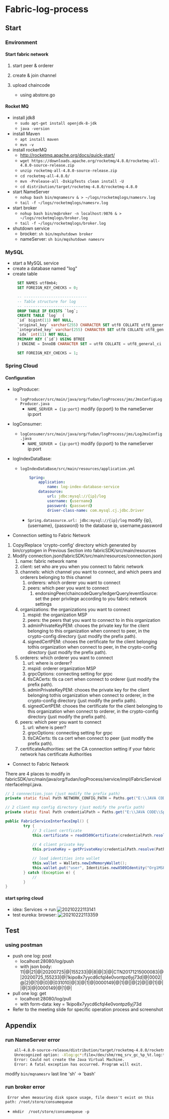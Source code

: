 # Fabric-log-process

## Start

### Environment

#### Start fabric network

1. start peer & orderer

2. create & join channel

3. upload chaincode
   - using abstore.go

#### Rocket MQ

- install jdk8
  - `sudo apt-get install openjdk-8-jdk`
  - `java -version`
- install Maven
  - `apt install maven`
  - `mvn -v`
- install rockerMQ
  - <http://rocketmq.apache.org/docs/quick-start/>
  - `wget https://downloads.apache.org/rocketmq/4.8.0/rocketmq-all-4.8.0-source-release.zip`
  - `unzip rocketmq-all-4.8.0-source-release.zip`
  - `cd rocketmq-all-4.8.0/`
  - `mvn -Prelease-all -DskipTests clean install -U`
  - `cd distribution/target/rocketmq-4.8.0/rocketmq-4.8.0`
- start NameServer
  - `nohup bash bin/mqnamesrv & > ~/logs/rocketmqlogs/namesrv.log`
  - `tail -f ~/logs/rocketmqlogs/namesrv.log`
- start broker
  - `nohup bash bin/mqbroker -n localhost:9876 & > ~/logs/rocketmqlogs/broker.log`
  - `tail -f ~/logs/rocketmqlogs/broker.log `
- shutdown service
  - brocker: `sh bin/mqshutdown broker`
  - nameServer: `sh bin/mqshutdown namesrv`

### MySQL

- start a MySQL service
- create a database named "log"
- create table
  ```sql
    SET NAMES utf8mb4;
    SET FOREIGN_KEY_CHECKS = 0;

    -- ----------------------------
    -- Table structure for log
    -- ----------------------------
    DROP TABLE IF EXISTS `log`;
    CREATE TABLE `log`  (
    `id` bigint(11) NOT NULL,
    `original_key` varchar(255) CHARACTER SET utf8 COLLATE utf8_general_ci NOT NULL,
    `integrated_key` varchar(255) CHARACTER SET utf8 COLLATE utf8_general_ci NOT NULL,
    `idx` int(11) NOT NULL,
    PRIMARY KEY (`id`) USING BTREE
    ) ENGINE = InnoDB CHARACTER SET = utf8 COLLATE = utf8_general_ci ROW_FORMAT = Dynamic;

    SET FOREIGN_KEY_CHECKS = 1;
  ```

### Spring Cloud

#### Configuration

- logProducer:
  - `logProducer/src/main/java/org/fudan/logProcess/jms/JmsConfigLogProducer.java`
    - `NAME_SERVER = {ip:port}` modify {ip:port} to the nameServer ip:port
- logConsumer:
  - `logConsumer/src/main/java/org/fudan/logProcess/jms/LogJmsConfig.java`
    - `NAME_SERVER = {ip:port}` modify {ip:port} to the nameServer ip:port
- logIndexDataBase:
  - `logIndexDataBase/src/main/resources/application.yml`
    ```yml
        Spring:
            application:
                name: log-index-database-service
            datasource:
                url: jdbc:mysql://{ip}/log
                username: {username}
                password: {password}
                driver-class-name: com.mysql.cj.jdbc.Driver
    ```
    - `Spring.datasource.url: jdbc:mysql://{ip}/log` modify {ip}, {username}, {password} to the database ip, username,password

- Connection setting to Fabric Network

1. Copy/Replace 'crypto-config' directory which generated by bin/cryptogen in Previous Section into fabricSDK/src/main/resources
2. Modify connection.json(fabricSDK/src/main/resources/connection.json)
    1. name: fabric network name
    2. client: set who are you when you connect to fabric network
    3. channels: which channel you want to connect, and which peers and orderers belonging to this channel
        1. orderers: which orderer you want to connect
        2. peers: which peer you want to connect
            1. endorsingPeer/chaincodeQuery/ledgerQuery/eventSource: set the peer privilege according to you fabric network settings
    4. organizations: the organizations you want to connect
        1. mspid: the organization MSP 
        2. peers: the peers that you want to connect to in this organization
        3. adminPrivateKeyPEM: chooes the private key for the client belonging to this organization when connect to peer, in the crypto-config directory (just modify the prefix path).
        4. signedCertPEM: chooes the certificate for the client  belonging tothis organization  when connect to peer, in the crypto-config directory (just modify the prefix path).
    5. orderers: which orderer you want to connect
        1. url: where is orderer?
        2. mspid: orderer organization MSP
        3. grpcOptions: connecting setting for grpc
        4. tlsCACerts: tls ca cert when connect to orderer (just modify the prefix path).
        5. adminPrivateKeyPEM: chooes the private key for the client  belonging tothis organization when connect to orderer, in the crypto-config directory (just modify the prefix path).
        6. signedCertPEM: chooes the certificate for the client  belonging to this organization  when connect to orderer, in the crypto-config directory (just modify the prefix path).
    6. peers: which peer you want to connect 
        1. url: where is peer?
        2. grpcOptions: connecting setting for grpc
        3. tlsCACerts: tls ca cert when connect to peer (just modify the prefix path).
    7. certificateAuthorities: set the CA connection setting if your fabric network has certificate Authorities

- Connect to Fabric Network

There are 4 places to modify in fabricSDK/src/main/java/org/fudan/logProcess/service/impl/FabricServiceInterfaceImpl.java.

```java
// 1 connnection.json (just modify the prefix path)
private static final Path NETWORK_CONFIG_PATH = Paths.get("E:\\JAVA CODE\\SpringWorksapce\\Fabric-log-process\\fabricSDK\\src\\main\\resources\\connection.json");

// 2 client msp config directory (just modify the prefix path)
private static final Path credentialPath = Paths.get("E:\\JAVA CODE\\SpringWorksapce\\Fabric-log-process\\fabricSDK\\src\\main\\resources\\crypto-config\\peerOrganizations\\org1.example.com\\users\\Admin@org1.example.com\\msp");

public FabricServiceInterfaceImpl() {
        try {
            // 3 client certficate
            this.certificate = readX509Certificate(credentialPath.resolve(Paths.get("signcerts", "Admin@org1.example.com-cert.pem")));
            
            // 4 client private key
            this.privateKey = getPrivateKey(credentialPath.resolve(Paths.get("keystore", "priv_sk")));

            // load identities into wallet
            this.wallet = Wallets.newInMemoryWallet();
            this.wallet.put("user", Identities.newX509Identity("Org1MSP", certificate, privateKey));
        } catch (Exception e) {
            // 
        }
}
```

#### start spring cloud

- idea: Services -> run ![20210222113141](http://ruiimg.hifool.cn/img20210222113141.png)
- test eureka: browser: ![20210222113359](http://ruiimg.hifool.cn/img20210222113359.png)

## Test

### using postman

- push one log: post
  - localhost:28080/log/push
  - with json body: 11|@|21|@|20200725|@|155233|@|8|@|3|@|CTN20171215000083|@|20200725_155233|@|1kipo8x7yycd6cfql4e0vontpz6yj73d|@|0002|@|2|@|1|@|0|@|031010|@|3|@|1|@|0000149|@|1|@||@|2|@||@|1|@||@|3|@|0000149|@|1|@|
- pull one log: get
  - localhost:28080/log/pull
  - with form-data: key = 1kipo8x7yycd6cfql4e0vontpz6yj73d
- Refer to the meeting slide for specific operation process and screenshot

## Appendix

### run NameServer error

```sh
    all-4.8.0-source-release/distribution/target/rocketmq-4.8.0/rocketmq-4.8.0/bin/runserver.sh: [[: not found
    Unrecognized option: -Xlog:gc*:file=/dev/shm/rmq_srv_gc_%p_%t.log:time,tags:filecount=5,filesize=30M
    Error: Could not create the Java Virtual Machine.
    Error: A fatal exception has occurred. Program will exit.
```

modify `bin/mqnamesrv` last line 'sh' -> 'bash'

### run broker error

` Error when measuring disk space usage, file doesn't exist on this path: /root/store/consumequeue`

- `mkdir  /root/store/consumequeue -p`